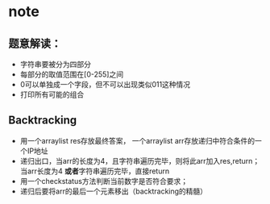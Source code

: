# note

## 题意解读：
- 字符串要被分为四部分
- 每部分的取值范围在[0-255]之间
- 0可以单独成一个字段，但不可以出现类似011这种情况
- 打印所有可能的组合

## Backtracking
- 用一个arraylist res存放最终答案， 一个arraylist arr存放递归中符合条件的一个IP地址
- 递归出口，当arr的长度为4，且字符串遍历完毕，则将此arr加入res,return； 当arr长度为4 **或者**字符串遍历完毕，直接return
- 用一个checkstatus方法判断当前数字是否符合要求；
- 递归后要将arr的最后一个元素移出（backtracking的精髓）
